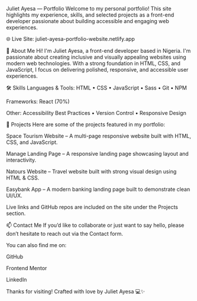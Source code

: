 Juliet Ayesa — Portfolio
Welcome to my personal portfolio! This site highlights my experience, skills, and selected projects as a front-end developer passionate about building accessible and engaging web experiences.

🌐 Live Site: juliet-ayesa-portfolio-website.netlify.app

👋 About Me
Hi! I'm Juliet Ayesa, a front-end developer based in Nigeria. I'm passionate about creating inclusive and visually appealing websites using modern web technologies. With a strong foundation in HTML, CSS, and JavaScript, I focus on delivering polished, responsive, and accessible user experiences.

🛠 Skills
Languages & Tools:
HTML • CSS • JavaScript • Sass • Git • NPM

Frameworks:
React (70%)

Other:
Accessibility Best Practices • Version Control • Responsive Design

🚀 Projects
Here are some of the projects featured in my portfolio:

Space Tourism Website – A multi-page responsive website built with HTML, CSS, and JavaScript.

Manage Landing Page – A responsive landing page showcasing layout and interactivity.

Natours Website – Travel website built with strong visual design using HTML & CSS.

Easybank App – A modern banking landing page built to demonstrate clean UI/UX.

Live links and GitHub repos are included on the site under the Projects section.

📫 Contact Me
If you’d like to collaborate or just want to say hello, please don’t hesitate to reach out via the Contact form.

You can also find me on:

GitHub

Frontend Mentor

LinkedIn


Thanks for visiting!
Crafted with love by Juliet Ayesa 💻✨

